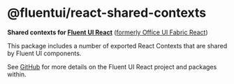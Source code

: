 # @fluentui/react-shared-contexts

**Shared contexts for [Fluent UI React](https://developer.microsoft.com/en-us/fluentui)**
([formerly Office UI Fabric React](https://developer.microsoft.com/en-us/office/blogs/ui-fabric-is-evolving-into-fluent-ui/))

This package includes a number of exported React Contexts that are shared by Fluent UI components.

See [GitHub](https://github.com/microsoft/fluentui) for more details on the Fluent UI React project and packages within.
